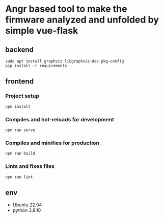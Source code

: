 # Angr based tool to make the firmware analyzed and unfolded by simple vue-flask

## backend

```
sudo apt install graphviz libgraphviz-dev pkg-config
pip install -r requirements
```

## frontend

### Project setup
```
npm install
```

### Compiles and hot-reloads for development
```
npm run serve
```

### Compiles and minifies for production
```
npm run build
```

### Lints and fixes files
```
npm run lint
```

## env
* Ubuntu 22.04
* python 3.8.10
